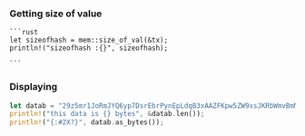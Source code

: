 ### Getting size of value

    ```rust
    let sizeofhash = mem::size_of_val(&tx);
    println!("sizeofhash :{}", sizeofhash);

    ```

### Displaying 
```rust
let datab = "29z5mr1JoRmJYQ6yp7DsrEbrPynEpLdqB3xAAZFKpw5ZW9xsJKRbWmvBmMnywCGwhSTASU8BsRoFhJTvUXdKCvgrxDh5wM";
println!("this data is {} bytes", &datab.len());
println!("{:#2X?}", datab.as_bytes());
```